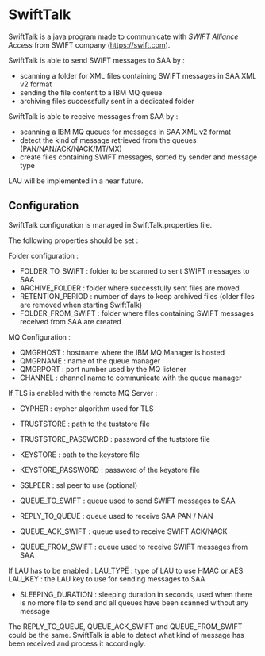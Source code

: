 # SwiftTalk
SwiftTalk is a java program made to communicate with *SWIFT Alliance Access* from SWIFT company (https://swift.com).

SwiftTalk is able to send SWIFT messages to SAA by :
- scanning a folder for XML files containing SWIFT messages in SAA XML v2 format
- sending the file content to a IBM MQ queue
- archiving files successfully sent in a dedicated folder

SwiftTalk is able to receive messages from SAA by :
- scanning a IBM MQ queues for messages in SAA XML v2 format
- detect the kind of message retrieved from the queues (PAN/NAN/ACK/NACK/MT/MX)
- create files containing SWIFT messages, sorted by sender and message type

LAU will be implemented in a near future.

## Configuration
SwiftTalk configuration is managed in SwiftTalk.properties file.

The following properties should be set :

Folder configuration :
- FOLDER_TO_SWIFT : folder to be scanned to sent SWIFT messages to SAA
- ARCHIVE_FOLDER : folder where successfully sent files are moved
- RETENTION_PERIOD : number of days to keep archived files (older files are removed when starting SwiftTalk)
- FOLDER_FROM_SWIFT : folder where files containing SWIFT messages received from SAA are created

MQ Configuration :
- QMGRHOST : hostname where the IBM MQ Manager is hosted
- QMGRNAME : name of the queue manager
- QMGRPORT : port number used by the MQ listener
- CHANNEL : channel name to communicate with the queue manager

If TLS is enabled with the remote MQ Server :
- CYPHER : cypher algorithm used for TLS
- TRUSTSTORE : path to the tuststore file
- TRUSTSTORE_PASSWORD : password of the tuststore file
- KEYSTORE : path to the keystore file
- KEYSTORE_PASSWORD : password of the keystore file
- SSLPEER : ssl peer to use (optional)

- QUEUE_TO_SWIFT : queue used to send SWIFT messages to SAA
- REPLY_TO_QUEUE : queue used to receive SAA PAN / NAN
- QUEUE_ACK_SWIFT : queue used to receive SWIFT ACK/NACK
- QUEUE_FROM_SWIFT : queue used to receive SWIFT messages from SAA

If LAU has to be enabled :
LAU_TYPË : type of LAU to use HMAC or AES
LAU_KEY : the LAU key to use for sending messages to SAA

- SLEEPING_DURATION : sleeping duration in seconds, used when there is no more file to send and all queues have been scanned without any message

The REPLY_TO_QUEUE, QUEUE_ACK_SWIFT and QUEUE_FROM_SWIFT could be the same. SwiftTalk is able to detect what kind of message has been received and process it accordingly.